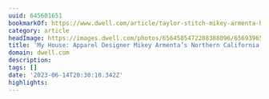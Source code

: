 ```yaml
---
uuid: 645601651
bookmarkOf: https://www.dwell.com/article/taylor-stitch-mikey-armenta-home-tour-436891a1
category: article
headImage: https://images.dwell.com/photos/6564585472208388096/6569396547011756032/large.jpg
title: 'My House: Apparel Designer Mikey Armenta’s Northern California Surf Retreat'
domain: dwell.com
description: 
tags: []
date: '2023-06-14T20:30:10.342Z'
highlights: 
---
```



